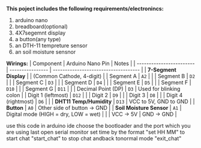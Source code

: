 **This poject includes the following requirements/electronincs:**
1. arduino  nano
2. breadboard(optional)
3. 4X7segemnt display
4. a button(any type)
5. an DTH-11 tempreture sensor
6. an soil moisture sensnor

**Wirings:**
| Component                | Arduino Nano Pin | Notes                                |
| ------------------------ | ---------------- | ------------------------------------ |
| **7-Segment Display**    |                  | (Common Cathode, 4-digit)            |
| Segment A                | `A2`             |                                      |
| Segment B                | `D2`             |                                      |
| Segment C                | `D3`             |                                      |
| Segment D                | `D4`             |                                      |
| Segment E                | `D5`             |                                      |
| Segment F                | `D10`            |                                      |
| Segment G                | `D11`            |                                      |
| Decimal Point (DP)       | `D3`             | Used for blinking colon              |
| Digit 1 (leftmost)       | `D12`            |                                      |
| Digit 2                  | `D9`             |                                      |
| Digit 3                  | `D8`             |                                      |
| Digit 4 (rightmost)      | `D6`             |                                      |
| **DHT11 Temp/Humidity**  | `D13`            | VCC to 5V, GND to GND                |
| **Button**               | `A0`             | Other side of button → GND           |
| **Soil Moisture Sensor** | `A1`             | Digital mode (HIGH = dry, LOW = wet) |
|                          | VCC → 5V         | GND → GND                            |





use this code in arduino ide 
choose the bootloader and the port which you are using
last open serial monitor
set time by the format "set HH MM"
to start chat "start_chat"
to stop chat andback tonormal mode "exit_chat"
